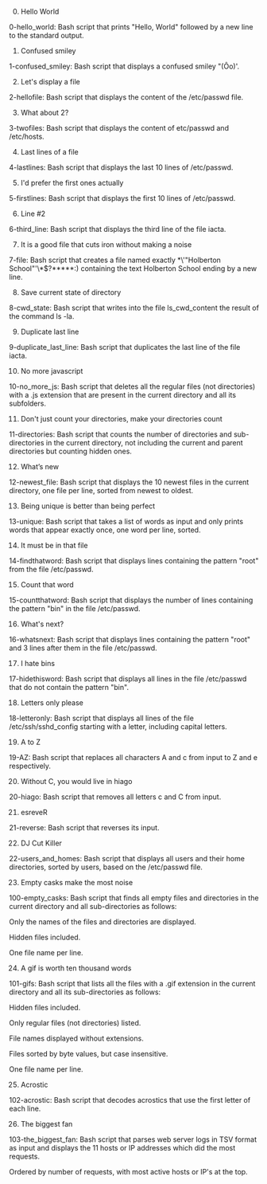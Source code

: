 0. Hello World



0-hello_world: Bash script that prints "Hello, World" followed by a new line to the standard output.

1. Confused smiley



1-confused_smiley: Bash script that displays a confused smiley "(Ôo)'.

2. Let's display a file



2-hellofile: Bash script that displays the content of the /etc/passwd file.

3. What about 2?



3-twofiles: Bash script that displays the content of etc/passwd and /etc/hosts.

4. Last lines of a file



4-lastlines: Bash script that displays the last 10 lines of /etc/passwd.

5. I'd prefer the first ones actually



5-firstlines: Bash script that displays the first 10 lines of /etc/passwd.

6. Line #2



6-third_line: Bash script that displays the third line of the file iacta.

7. It is a good file that cuts iron without making a noise



7-file: Bash script that creates a file named exactly \*\\'"Holberton School"\'\\*$\?\*\*\*\*\*:) containing the text Holberton School ending by a new line.

8. Save current state of directory



8-cwd_state: Bash script that writes into the file ls_cwd_content the result of the command ls -la.

9. Duplicate last line



9-duplicate_last_line: Bash script that duplicates the last line of the file iacta.

10. No more javascript



10-no_more_js: Bash script that deletes all the regular files (not directories) with a .js extension that are present in the current directory and all its subfolders.

11. Don't just count your directories, make your directories count



11-directories: Bash script that counts the number of directories and sub-directories in the current directory, not including the current and parent directories but counting hidden ones.

12. What’s new



12-newest_file: Bash script that displays the 10 newest files in the current directory, one file per line, sorted from newest to oldest.

13. Being unique is better than being perfect



13-unique: Bash script that takes a list of words as input and only prints words that appear exactly once, one word per line, sorted.

14. It must be in that file



14-findthatword: Bash script that displays lines containing the pattern "root" from the file /etc/passwd.

15. Count that word



15-countthatword: Bash script that displays the number of lines containing the pattern "bin" in the file /etc/passwd.

16. What's next?



16-whatsnext: Bash script that displays lines containing the pattern "root" and 3 lines after them in the file /etc/passwd.

17. I hate bins



17-hidethisword: Bash script that displays all lines in the file /etc/passwd that do not contain the pattern "bin".

18. Letters only please



18-letteronly: Bash script that displays all lines of the file /etc/ssh/sshd_config starting with a letter, including capital letters.

19. A to Z



19-AZ: Bash script that replaces all characters A and c from input to Z and e respectively.

20. Without C, you would live in hiago



20-hiago: Bash script that removes all letters c and C from input.

21. esreveR



21-reverse: Bash script that reverses its input.

22. DJ Cut Killer



22-users_and_homes: Bash script that displays all users and their home directories, sorted by users, based on the /etc/passwd file.

23. Empty casks make the most noise



100-empty_casks: Bash script that finds all empty files and directories in the current directory and all sub-directories as follows:

Only the names of the files and directories are displayed.

Hidden files included.

One file name per line.

24. A gif is worth ten thousand words



101-gifs: Bash script that lists all the files with a .gif extension in the current directory and all its sub-directories as follows:

Hidden files included.

Only regular files (not directories) listed.

File names displayed without extensions.

Files sorted by byte values, but case insensitive.

One file name per line.

25. Acrostic



102-acrostic: Bash script that decodes acrostics that use the first letter of each line.

26. The biggest fan



103-the_biggest_fan: Bash script that parses web server logs in TSV format as input and displays the 11 hosts or IP addresses which did the most requests.

Ordered by number of requests, with most active hosts or IP's at the top.